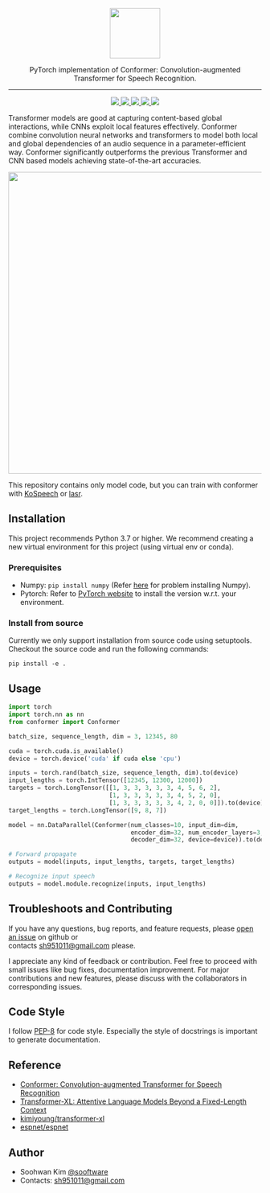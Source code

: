 <p  align="center"><img src="https://user-images.githubusercontent.com/42150335/105607164-aa878e00-5de0-11eb-8474-a12dd6ac919b.png" height=100>
  
<p  align="center">PyTorch implementation of Conformer: Convolution-augmented Transformer for Speech Recognition.

***

<p  align="center"> 
     <a href="https://github.com/sooftware/jasper/blob/main/LICENSE">
          <img src="http://img.shields.io/badge/license-Apache--2.0-informational"> 
     </a>
     <a href="https://github.com/pytorch/pytorch">
          <img src="http://img.shields.io/badge/framework-PyTorch-informational"> 
     </a>
     <a href="https://www.python.org/dev/peps/pep-0008/">
          <img src="http://img.shields.io/badge/codestyle-PEP--8-informational"> 
     </a>
     <a href="https://github.com/sooftware/conformer">
          <img src="http://img.shields.io/badge/build-passing-success"> 
     </a>
     <a href="https://sooftware.github.io/KoSpeech/Conformer.html">
          <img src="http://img.shields.io/badge/docs-passing-success"> 
     </a>

  
Transformer models are good at capturing content-based global interactions, while CNNs exploit local features effectively. Conformer combine convolution neural networks and transformers to model both local and global dependencies of an audio sequence in a parameter-efficient way. Conformer significantly outperforms the previous Transformer and CNN based models achieving state-of-the-art accuracies.   

<img src="https://user-images.githubusercontent.com/42150335/105602364-aeafad80-5dd8-11eb-8886-b75e2d9d31f4.png" height=600>
  
This repository contains only model code, but you can train with conformer with [KoSpeech](https://github.com/sooftware/kospeech) or [lasr](https://github.com/sooftware/lasr).  
  
## Installation
This project recommends Python 3.7 or higher.
We recommend creating a new virtual environment for this project (using virtual env or conda).
  
### Prerequisites
* Numpy: `pip install numpy` (Refer [here](https://github.com/numpy/numpy) for problem installing Numpy).
* Pytorch: Refer to [PyTorch website](http://pytorch.org/) to install the version w.r.t. your environment.  
  
### Install from source
Currently we only support installation from source code using setuptools. Checkout the source code and run the
following commands:  
  
```
pip install -e .
```

## Usage

```python
import torch
import torch.nn as nn
from conformer import Conformer

batch_size, sequence_length, dim = 3, 12345, 80

cuda = torch.cuda.is_available()  
device = torch.device('cuda' if cuda else 'cpu')

inputs = torch.rand(batch_size, sequence_length, dim).to(device)
input_lengths = torch.IntTensor([12345, 12300, 12000])
targets = torch.LongTensor([[1, 3, 3, 3, 3, 3, 4, 5, 6, 2],
                            [1, 3, 3, 3, 3, 3, 4, 5, 2, 0],
                            [1, 3, 3, 3, 3, 3, 4, 2, 0, 0]]).to(device)
target_lengths = torch.LongTensor([9, 8, 7])

model = nn.DataParallel(Conformer(num_classes=10, input_dim=dim, 
                                  encoder_dim=32, num_encoder_layers=3, 
                                  decoder_dim=32, device=device)).to(device)

# Forward propagate
outputs = model(inputs, input_lengths, targets, target_lengths)

# Recognize input speech
outputs = model.module.recognize(inputs, input_lengths)
```
  
## Troubleshoots and Contributing
If you have any questions, bug reports, and feature requests, please [open an issue](https://github.com/sooftware/conformer/issues) on github or   
contacts sh951011@gmail.com please.
  
I appreciate any kind of feedback or contribution.  Feel free to proceed with small issues like bug fixes, documentation improvement.  For major contributions and new features, please discuss with the collaborators in corresponding issues.  
  
## Code Style
I follow [PEP-8](https://www.python.org/dev/peps/pep-0008/) for code style. Especially the style of docstrings is important to generate documentation.  
  
## Reference
- [Conformer: Convolution-augmented Transformer for Speech Recognition](https://arxiv.org/pdf/2005.08100.pdf)
- [Transformer-XL: Attentive Language Models Beyond a Fixed-Length Context](https://arxiv.org/abs/1901.02860)
- [kimiyoung/transformer-xl](https://github.com/kimiyoung/transformer-xl)
- [espnet/espnet](https://github.com/espnet/espnet)
  
## Author
  
* Soohwan Kim [@sooftware](https://github.com/sooftware)
* Contacts: sh951011@gmail.com
